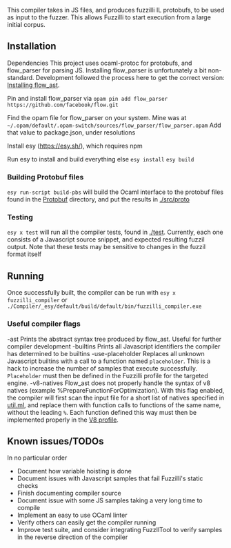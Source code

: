 This compiler takes in JS files, and produces fuzzilli IL protobufs, to be used as input to the fuzzer. This allows Fuzzilli to start execution from a large initial corpus.

## Installation 
Dependencies
This project uses ocaml-protoc for protobufs, and flow_parser for parsing JS.
Installing flow_parser is unfortunately a bit non-standard. Development followed the process here to get the correct version: [Installing flow_ast](https://discuss.ocaml.org/t/library-to-parse-javascript-in-opam/5775/6).

Pin and install flow_parser via
    `opam pin add flow_parser https://github.com/facebook/flow.git`

Find the opam file for flow_parser on your system. Mine was at `~/.opam/default/.opam-switch/sources/flow_parser/flow_parser.opam`
    Add that value to package.json, under resolutions

Install esy (https://esy.sh/), which requires npm

Run esy to install and build everything else
    `esy install`
    `esy build`

### Building Protobuf files

`esy run-script build-pbs` will build the Ocaml interface to the protobuf files found in the [Protobuf](Sources/Fuzzilli/Protobuf) directory, and put the results in [./src/proto](./src/proto)

### Testing

`esy x test` will run all the compiler tests, found in [./test](./test). Currently, each one consists of a Javascript source snippet, and expected resulting fuzzil output. Note that these tests may be sensitive to changes in the fuzzil format itself

## Running
Once successfully built, the compiler can be run with `esy x fuzzilli_compiler` or `./Compiler/_esy/default/build/default/bin/fuzzilli_compiler.exe`

### Useful compiler flags

-ast
    Prints the abstract syntax tree produced by flow_ast. Useful for further compiler development
-builtins
    Prints all Javascript identifiers the compiler has determined to be builtins
-use-placeholder
    Replaces all unknown Javascript builtins with a call to a function named `placeholder`. This is a hack to increase the number of samples that execute successfully. `Placeholder` must then be defined in the Fuzzilli profile for the targeted engine.
-v8-natives
    Flow_ast does not properly handle the syntax of v8 natives (example %PrepareFunctionForOptimization). With this flag enabled, the compiler will first scan the input file for a short list of natives specified in [util.ml](src/util.ml), and replace them with function calls to functions of the same name, without the leading `%`. Each function defined this way must then be implemented properly in the [V8 profile](Sources/FuzzilliCli/Profiles/V8Profile.swift).

## Known issues/TODOs
In no particular order

* Document how variable hoisting is done
* Document issues with Javascript samples that fail Fuzzilli's static checks
* Finish documenting compiler source
* Document issue with some JS samples taking a very long time to compile
* Implement an easy to use OCaml linter
* Verify others can easily get the compiler running
* Improve test suite, and consider integrating FuzzIlTool to verify samples in the reverse direction of the compiler
